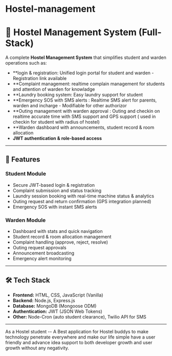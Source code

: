 # Hostel-management

# 🏨 Hostel Management System (Full-Stack)

A complete **Hostel Management System** that simplifies student and warden operations such as:
- **login & registration: Unified login portal for student and warden - Registration link available  
- **Complaint management: realtime complain management for students and attention of warden for knowladge
- **Laundry booking system: Easy laundry support for student
- **Emergency SOS with SMS alerts : Realtime SMS alert for parents, warden and incharge - Modifiable for other authorizor
- **Outing management with warden approval : Outing and checkin on realtime accurate time with SMS support and GPS support ( used in checkin for student with radius of hostel) 
- **Warden dashboard with announcements, student record & room allocation
- **JWT authentication & role-based access**

---

## 🚀 **Features**
### **Student Module**
- Secure JWT-based login & registration
- Complaint submission and status tracking
- Laundry session booking with real-time machine status & analytics
- Outing request and return confirmation (GPS integration planned)
- Emergency SOS with instant SMS alerts

### **Warden Module**
- Dashboard with stats and quick navigation
- Student record & room allocation management
- Complaint handling (approve, reject, resolve)
- Outing request approvals
- Announcement broadcasting
- Emergency alert monitoring

---

## 🛠 **Tech Stack**
- **Frontend:** HTML, CSS, JavaScript (Vanilla)  
- **Backend:** Node.js, Express.js  
- **Database:** MongoDB (Mongoose ODM)  
- **Authentication:** JWT (JSON Web Tokens)  
- **Other:** Node-Cron (auto student clearance), Twilio API for SMS  

---

As a Hostel student -- A Best application for Hostel buddys to make technology penetrate everywhere and make our life simple have a user friendly and advance idea support to both developer growth and user growth without any negativity.
